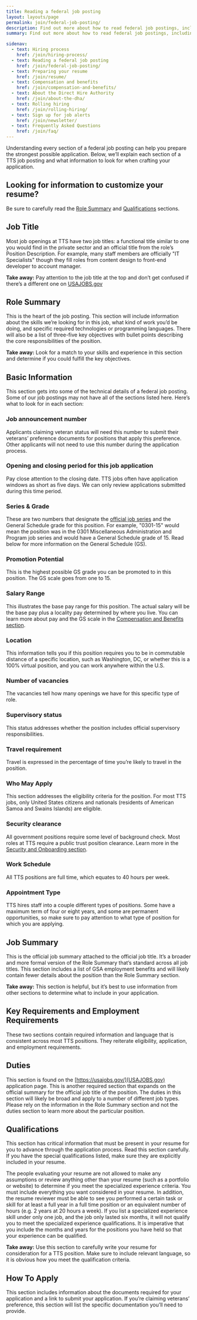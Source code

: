 ```yaml
---
title: Reading a federal job posting
layout: layouts/page
permalink: join/federal-job-posting/
description: Find out more about how to read federal job postings, including eligibility, travel, qualifications, and application tips to enhance your resume for TTS roles.
summary: Find out more about how to read federal job postings, including eligibility, travel, qualifications, and application tips to enhance your resume for TTS roles.

sidenav:
  - text: Hiring process
    href: /join/hiring-process/
  - text: Reading a federal job posting
    href: /join/federal-job-posting/
  - text: Preparing your resume
    href: /join/resume/
  - text: Compensation and benefits
    href: /join/compensation-and-benefits/
  - text: About the Direct Hire Authority
    href: /join/about-the-dha/
  - text: Rolling hiring
    href: /join/rolling-hiring/
  - text: Sign up for job alerts
    href: /join/newsletter/
  - text: Frequently Asked Questions
    href: /join/faq/
---
```


Understanding every section of a federal job posting can help you prepare
the strongest possible application. Below, we’ll explain each section of
a TTS job posting and what information to look for when crafting your
application.

<!-- markdownlint-disable MD033 -->
<aside class="usa-alert usa-alert-info">
  <div class="usa-alert-body">
    <h2 class="usa-alert-heading">Looking for information to customize your resume?</h2>
    <p class="usa-alert-text" markdown="1">
    Be sure to carefully read the <a href="{{ '/join/federal-job-posting/#role-summary' | url }}" class="usa-link">Role Summary</a> and <a href="{{ '/join/federal-job-posting/#qualifications' | url }}" class="usa-link">Qualifications</a> sections.
    </p>
  </div>
</aside>
<!-- markdownlint-enable MD033 -->

## Job Title

Most job openings at TTS have two job titles: a functional title similar
to one you would find in the private sector and an official title from the
role’s Position Description. For example, many staff members are officially
"IT Specialists" though they fill roles from content design to front-end
developer to account manager.

<!-- markdownlint-disable MD033 -->
<aside class="usa-alert usa-alert-info">
  <div class="usa-alert-body">
    <p><strong>Take away:</strong> Pay attention to the job title at the top and don’t get confused if there’s a different one on <a href="https://usajobs.gov/" target="_blank">USAJOBS.gov</a></p>
  </div>
</aside>
<!-- markdownlint-enable MD033 -->

## Role Summary

This is the heart of the job posting. This section will include information
about the skills we’re looking for in this job, what kind of work you’d be
doing, and specific required technologies or programming languages. There
will also be a list of three-five key objectives with bullet points
describing the core responsibilities of the position.

<!-- markdownlint-disable MD033 -->
<aside class="usa-alert usa-alert-info">
  <div class="usa-alert-body">
    <p><strong>Take away:</strong> Look for a match to your skills and experience in this section and determine if you could fulfill the key objectives.</p>
  </div>
</aside>
<!-- markdownlint-enable MD033 -->

## Basic Information

This section gets into some of the technical details of a federal job posting.
Some of our job postings may not have all of the sections listed here.
Here’s what to look for in each section:

### Job announcement number

Applicants claiming veteran status will need this number to submit their
veterans’ preference documents for positions that apply this preference.
Other applicants will not need to use this number during the application
process.

### Opening and closing period for this job application

Pay close attention to the closing date. TTS jobs often have application
windows as short as five days. We can only review applications submitted
during this time period.

### Series & Grade

These are two numbers that designate the
[official job series](https://www.opm.gov/policy-data-oversight/classification-qualifications/classifying-general-schedule-positions/)
and the General Schedule grade for this position. For example, "0301-15"
would mean the position was in the 0301 Miscellaneous Administration and
Program job series and would have a General Schedule grade of 15. Read
below for more information on the General Schedule (GS).

### Promotion Potential

This is the highest possible GS grade you can be promoted to in this
position. The GS scale goes from one to 15.

### Salary Range

This illustrates the base pay range for this position. The actual salary
will be the base pay plus a locality pay determined by where you live.
You can learn more about pay and the GS scale in the [Compensation and Benefits section](/join/compensation-and-benefits).

### Location

This information tells you if this position requires you to be in
commutable distance of a specific location, such as Washington, DC,
or whether this is a 100% virtual position, and you can work anywhere
within the U.S.

### Number of vacancies

The vacancies tell how many openings we have for this specific type of role.

### Supervisory status

This status addresses whether the position includes official supervisory
responsibilities.

### Travel requirement

Travel is expressed in the percentage of time you’re likely to travel
in the position.

### Who May Apply

This section addresses the eligibility criteria for the position.
For most TTS jobs, only United States citizens and nationals
(residents of American Samoa and Swains Islands) are eligible.

### Security clearance

All government positions require some level of background check.
Most roles at TTS require a public trust position clearance. Learn
more in the [Security and Onboarding section](/join/hiring-process/#security-and-onboarding).

### Work Schedule

All TTS positions are full time, which equates to 40 hours per week.

### Appointment Type

TTS hires staff into a couple different types of positions. Some
have a maximum term of four or eight years, and some are permanent
opportunities, so make sure to pay attention to what type of position
for which you are applying.

## Job Summary

This is the official job summary attached to the official job title.
It’s a broader and more formal version of the Role Summary that’s
standard across all job titles. This section includes a list of GSA
employment benefits and will likely contain fewer details about the
position than the Role Summary section.

<!-- markdownlint-disable MD033 -->
<aside class="usa-alert usa-alert-info">
  <div class="usa-alert-body">
    <p><strong>Take away:</strong> This section is helpful, but it’s best to use information from other sections to determine what to include in your application.</p>
  </div>
</aside>
<!-- markdownlint-enable MD033 -->

## Key Requirements and Employment Requirements

These two sections contain required information and language that is
consistent across most TTS positions. They reiterate eligibility,
application, and employment requirements.

## Duties

This section is found on the
[https://usajobs.gov/](USAJOBS.gov)
application page. This is another required section that expands on
the official summary for the official job title of the position.
The duties in this section will likely be broad and apply to a number
of different job types. Please rely on the information in the Role
Summary section and not the duties section to learn more about the
particular position.

## Qualifications

This section has critical information that must be present in your
resume for you to advance through the application process. Read this
section carefully. If you have the special qualifications listed,
make sure they are explicitly included in your resume.

The people evaluating your resume are not allowed to make any
assumptions or review anything other than your resume (such as a
portfolio or website) to determine if you meet the specialized
experience criteria. You must include everything you want considered
in your resume. In addition, the resume reviewer must be able to
see you performed a certain task or skill for at least a full year
in a full time position or an equivalent number of hours (e.g. 2
years at 20 hours a week). If you list a specialized experience
skill under only one job, and the job only lasted six months, it
will not qualify you to meet the specialized experience
qualifications. It is imperative that you include the months and
years for the positions you have held so that your experience can
be qualified.

<!-- markdownlint-disable MD033 -->
<aside class="usa-alert usa-alert-info">
  <div class="usa-alert-body">
    <p><strong>Take away:</strong> Use this section to carefully write your resume for consideration for a TTS position. Make sure to include relevant language, so it is obvious how you meet the qualification criteria.</p>
  </div>
</aside>
<!-- markdownlint-enable MD033 -->

## How To Apply

This section includes information about the documents required for
your application and a link to submit your application. If you’re
claiming veterans’ preference, this section will list the specific
documentation you’ll need to provide.
